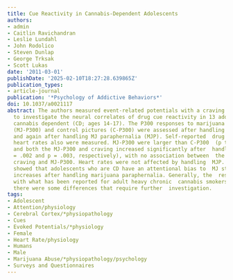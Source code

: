 ```yaml
---
title: Cue Reactivity in Cannabis-Dependent Adolescents
authors:
- admin
- Caitlin Ravichandran
- Leslie Lundahl
- John Rodolico
- Steven Dunlap
- George Trksak
- Scott Lukas
date: '2011-03-01'
publishDate: '2025-02-10T18:27:28.639865Z'
publication_types:
- article-journal
publication: '*Psychology of Addictive Behaviors*'
doi: 10.1037/a0021117
abstract: The authors measured event-related potentials with a craving manipulation
  to investigate the neural correlates of drug cue reactivity in 13 adolescents who  are
  cannabis dependent (CD; ages 14-17). The P300 responses to marijuana (MJ)  pictures
  (MJ-P300) and control pictures (C-P300) were assessed after handling  neutral objects
  and again after handling MJ paraphernalia (MJP). Self-reported  drug craving and
  heart rates also were measured. MJ-P300 were larger than C-P300  (p textless .001),
  and both the MJ-P300 and craving increased significantly after  handling MJP (p
  = .002 and p = .003, respectively), with no association between  the magnitude of
  craving and MJ-P300. Heart rates were not affected by handling  MJP. The results
  showed that adolescents who are CD have an attentional bias to  MJ stimuli that
  increases after handling marijuana paraphernalia. Generally, the  results are consistent
  with what has been reported for adult heavy chronic  cannabis smokers, although
  there were some differences that require further  investigation.
tags:
- Adolescent
- Attention/physiology
- Cerebral Cortex/*physiopathology
- Cues
- Evoked Potentials/*physiology
- Female
- Heart Rate/physiology
- Humans
- Male
- Marijuana Abuse/*physiopathology/psychology
- Surveys and Questionnaires
---
```

